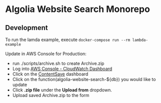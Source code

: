 # Algolia Website Search Monorepo

## Development
To run the lamda example, execute `docker-compose run --rm lambda-example`

Update in AWS Console for Production:
 - run ./scripts/archive.sh to create Archive.zip
 - Log into [AWS Console - CloudWatch Dashboard](https://ca-central-1.console.aws.amazon.com/cloudwatch/home#dashboards:)
 - Click on the [ContentSave](https://ca-central-1.console.aws.amazon.com/cloudwatch/home?region=ca-central-1#dashboards:name=ContentSave) dashboard
 - Click on the function(algolia-website-search-${db}) you would like to update
 - Click **.zip file** under the **Upload from** dropdown.
 - Upload saved Archive.zip to the form
